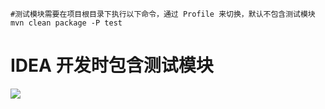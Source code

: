 ```shell
#测试模块需要在项目根目录下执行以下命令，通过 Profile 来切换，默认不包含测试模块
mvn clean package -P test
```

# IDEA 开发时包含测试模块
![](https://cdn.0512.host/images/20231026/101354393-x7d.png)